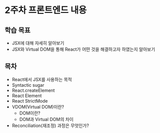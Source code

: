 # 2주차 프론트엔드 내용

## 학습 목표

- JSX에 대해 자세히 알아보기
- JSX와 Virtual DOM을 통해 React가 어떤 것을 해결하고자 하였는지 알아보기

## 목차

- React에서 JSX를 사용하는 목적
- Syntactic sugar
- React.createElement
- React Element
- React StrictMode
- VDOM(Virtual DOM)이란?
  - DOM이란?
  - DOM과 Virtual DOM의 차이
- Reconciliation(재조정) 과정은 무엇인가?
